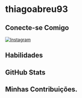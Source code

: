 # thiagoabreu93

## Conecte-se Comigo
[![Instagram](https://img.shields.io/badge/Instagram-FFF?style=for-the-badge&logo=instagram)](https://www.instagram.com/tthiago.abreu/)

## Habilidades

## GitHub Stats

## Minhas Contribuições.